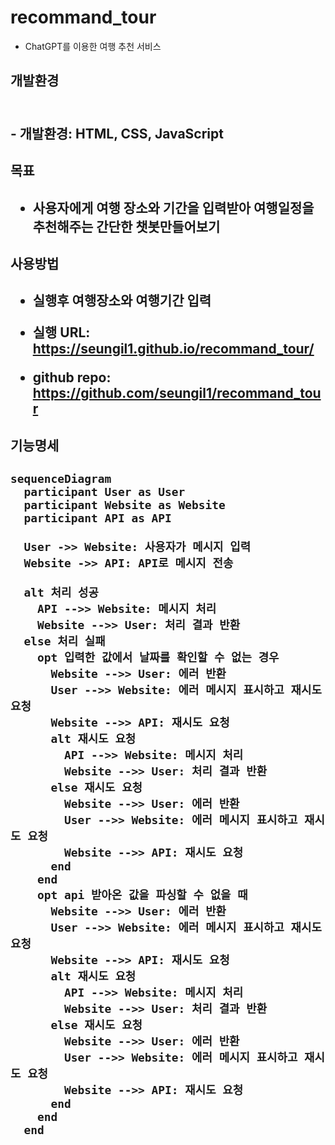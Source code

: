 # recommand_tour

* ChatGPT를 이용한 여행 추천 서비스  

<h2>개발환경<h2/>
<br /> 
- 개발환경: HTML, CSS, JavaScript
<br /> 

 <h2>목표<h2/>


- 사용자에게 여행 장소와 기간을 입력받아 여행일정을 추천해주는 간단한 챗봇만들어보기


<h2>사용방법<h2/>

 
- 실행후 여행장소와 여행기간 입력


- 실행 URL: https://seungil1.github.io/recommand_tour/
- github repo: https://github.com/seungil1/recommand_tour


<h2>기능명세<h2/>


```mermaid
sequenceDiagram
  participant User as User
  participant Website as Website
  participant API as API

  User ->> Website: 사용자가 메시지 입력
  Website ->> API: API로 메시지 전송

  alt 처리 성공
    API -->> Website: 메시지 처리
    Website -->> User: 처리 결과 반환
  else 처리 실패
    opt 입력한 값에서 날짜를 확인할 수 없는 경우
      Website -->> User: 에러 반환
      User -->> Website: 에러 메시지 표시하고 재시도 요청
      Website -->> API: 재시도 요청
      alt 재시도 요청
        API -->> Website: 메시지 처리
        Website -->> User: 처리 결과 반환
      else 재시도 요청
        Website -->> User: 에러 반환
        User -->> Website: 에러 메시지 표시하고 재시도 요청
        Website -->> API: 재시도 요청
      end
    end
    opt api 받아온 값을 파싱할 수 없을 때
      Website -->> User: 에러 반환
      User -->> Website: 에러 메시지 표시하고 재시도 요청
      Website -->> API: 재시도 요청
      alt 재시도 요청
        API -->> Website: 메시지 처리
        Website -->> User: 처리 결과 반환
      else 재시도 요청
        Website -->> User: 에러 반환
        User -->> Website: 에러 메시지 표시하고 재시도 요청
        Website -->> API: 재시도 요청
      end
    end
  end
```

